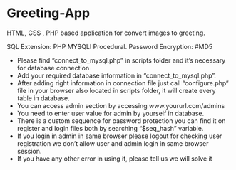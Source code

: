 # Greeting-App
HTML, CSS , PHP based application for convert images to greeting.

SQL Extension: PHP MYSQLI Procedural.
Password Encryption: #MD5
<ul>
<li>Please find “connect_to_mysql.php” in scripts folder and it’s necessary for database connection</li>
<li>Add your required database information in “connect_to_mysql.php”.</li>
<li>After adding right information in connection file just call “configure.php“ file in your browser also located in scripts folder, it will create every table in database.</li>
<li>You can access admin section by accessing www.yoururl.com/admins</li>
<li>You need to enter user value for admin by yourself in database.</li>
<li>There is a custom sequence for password protection you can find it on register and login files both by searching “$seq_hash” variable.</li>
<li>If you login in admin in same browser please logout for checking user registration we don’t allow user and admin login in same browser session.</li>
<li>If you have any other error in using it, please tell us we will solve it</li>
</ul>

